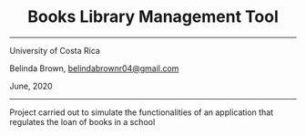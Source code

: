 #

<h1 align="center"> Books Library Management Tool </h1>

----------

University of Costa Rica

Belinda Brown, belindabrownr04@gmail.com

June, 2020

----------


Project carried out to simulate the functionalities of an application that regulates the loan of books in a school
